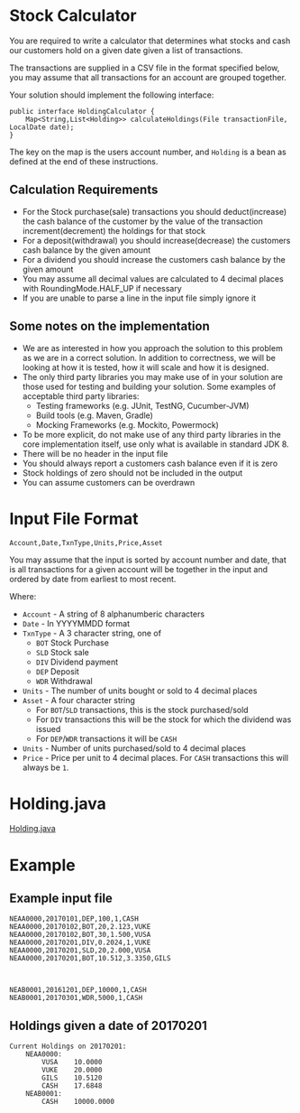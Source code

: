 # Stock Calculator
You are required to write a calculator that determines what stocks and cash our customers hold on a given date given a list of transactions.

The transactions are supplied in a CSV file in the format specified below, you may assume that all transactions for an account are grouped together.

Your solution should implement the following interface:
```
public interface HoldingCalculator {
    Map<String,List<Holding>> calculateHoldings(File transactionFile, LocalDate date);
}
```
The key on the map is the users account number, and ```Holding``` is a bean as defined at the end of these instructions.
## Calculation Requirements

- For the Stock purchase(sale) transactions you should deduct(increase) the cash balance of the customer by the value of the transaction increment(decrement) the holdings for that stock
- For a deposit(withdrawal) you should increase(decrease) the customers cash balance by the given amount
- For a dividend you should increase the customers cash balance by the given amount
- You may assume all decimal values are calculated to 4 decimal places with RoundingMode.HALF_UP if necessary
- If you are unable to parse a line in the input file simply ignore it

## Some notes on the implementation

- We are as interested in how you approach the solution to this problem as we are in a correct solution.  In addition to correctness, we will be looking at how it is tested, how it will scale and how it is designed.
- The only third party libraries you may make use of in your solution are those used for testing and building your solution. Some examples of acceptable third party libraries:
  - Testing frameworks (e.g. JUnit, TestNG, Cucumber-JVM)
  - Build tools (e.g. Maven, Gradle)
  - Mocking Frameworks (e.g. Mockito, Powermock)
- To be more explicit, do not make use of any third party libraries in the core implementation itself, use only what is available in standard JDK 8.
- There will be no header in the input file
- You should always report a customers cash balance even if it is zero
- Stock holdings of zero should not be included in the output
- You can assume customers can be overdrawn

# Input File Format

```
Account,Date,TxnType,Units,Price,Asset
```

You may assume that the input is sorted by account number and date, that is all transactions for a given account will be together in the input and ordered by date from earliest to most recent.

Where:
- ```Account``` - A string of 8 alphanumberic characters
- ```Date``` - In YYYYMMDD format
- ```TxnType``` - A 3 character string, one of 
  - ```BOT``` Stock Purchase
  - ```SLD``` Stock sale
  - ```DIV``` Dividend payment
  - ```DEP``` Deposit
  - ```WDR``` Withdrawal
- ```Units``` - The number of units bought or sold to 4 decimal places
- ```Asset``` - A four character string
  - For ```BOT```/```SLD``` transactions, this is the stock purchased/sold
  - For ```DIV``` transactions this will be the stock for which the dividend was issued
  - For ```DEP```/```WDR``` transactions it will be ```CASH```
- ```Units``` - Number of units purchased/sold to 4 decimal places
- ```Price``` - Price per unit to 4 decimal places.  For ```CASH``` transactions this will always be ```1```.

# Holding.java

[Holding.java](Holding.java)

# Example
## Example input file

```
NEAA0000,20170101,DEP,100,1,CASH
NEAA0000,20170102,BOT,20,2.123,VUKE
NEAA0000,20170102,BOT,30,1.500,VUSA
NEAA0000,20170201,DIV,0.2024,1,VUKE
NEAA0000,20170201,SLD,20,2.000,VUSA 
NEAA0000,20170201,BOT,10.512,3.3350,GILS



NEAB0001,20161201,DEP,10000,1,CASH
NEAB0001,20170301,WDR,5000,1,CASH
```

## Holdings given a date of 20170201

```
Current Holdings on 20170201:
    NEAA0000:
        VUSA    10.0000
        VUKE    20.0000
        GILS    10.5120
        CASH    17.6848
    NEAB0001:
        CASH    10000.0000
```

